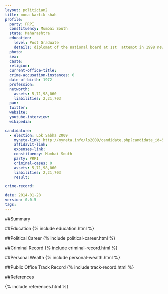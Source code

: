 ```yaml
---
layout: politician2
title: mona kartik shah
profile: 
  party: PRPI
  constituency: Mumbai South
  state: Maharashtra
  education: 
    level: Post Graduate
    details: diplomat of the national board at 1st  attempt in 1998 new delhi
  photo: 
  sex: 
  caste: 
  religion: 
  current-office-title: 
  crime-accusation-instances: 0
  date-of-birth: 1972
  profession: 
  networth: 
    assets: 5,71,98,060
    liabilities: 2,21,703
  pan: 
  twitter: 
  website: 
  youtube-interview: 
  wikipedia: 

candidature: 
  - election: Lok Sabha 2009
    myneta-link: http://myneta.info/ls2009/candidate.php?candidate_id=5482
    affidavit-link: 
    expenses-link: 
    constituency: Mumbai South 
    party: PRPI
    criminal-cases: 0
    assets: 5,71,98,060
    liabilities: 2,21,703
    result:  

crime-record: 

date: 2014-01-28
version: 0.0.5
tags: 
---
```

##Summary


##Education
{% include education.html %}


##Political Career
{% include political-career.html %}


##Criminal Record
{% include criminal-record.html %}


##Personal Wealth
{% include personal-wealth.html %}


##Public Office Track Record
{% include track-record.html %}


##References


{% include references.html %}